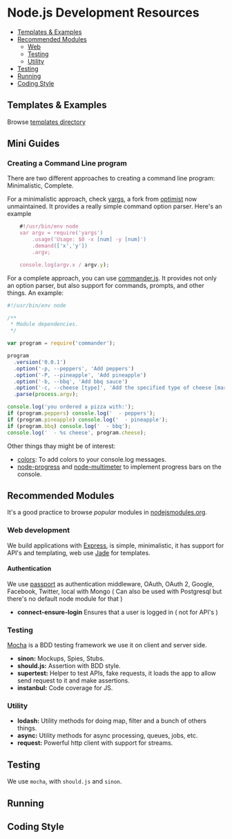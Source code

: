# Node.js Development Resources

- [Templates & Examples](#templates--examples)
- [Recommended Modules](#recommended-modules)
	- [Web](#web)
	- [Testing](#testing)
	- [Utility](#utility)
- [Testing](#testing-1)
- [Running](#running)
- [Coding Style](#coding-style)

## Templates & Examples

Browse [templates directory](../templates/node.js/)

## Mini Guides

### Creating a Command Line program

There are two different approaches to creating a command line program: Minimalistic, Complete.

For a minimalistic approach, check [yargs](https://github.com/chevex/yargs/), a fork from [optimist](https://github.com/substack/node-optimist) now unmaintained. It provides a really simple command option parser. Here's an example

```javascript
    #!/usr/bin/env node
    var argv = require('yargs')
        .usage('Usage: $0 -x [num] -y [num]')
        .demand(['x','y'])
        .argv;

    console.log(argv.x / argv.y);
```

For a complete approach, you can use [commander.js](https://github.com/visionmedia/commander.js). It provides not only an option parser, but also support for commands, prompts, and other things. An example:

```javascript
#!/usr/bin/env node

/**
 * Module dependencies.
 */

var program = require('commander');

program
  .version('0.0.1')
  .option('-p, --peppers', 'Add peppers')
  .option('-P, --pineapple', 'Add pineapple')
  .option('-b, --bbq', 'Add bbq sauce')
  .option('-c, --cheese [type]', 'Add the specified type of cheese [marble]', 'marble')
  .parse(process.argv);

console.log('you ordered a pizza with:');
if (program.peppers) console.log('  - peppers');
if (program.pineapple) console.log('  - pineapple');
if (program.bbq) console.log('  - bbq');
console.log('  - %s cheese', program.cheese);
```

Other things thay might be of interest:

 * [colors](https://github.com/Marak/colors.js): To add colors to your console.log messages.
 * [node-progress](https://github.com/visionmedia/node-progress) and [node-multimeter](https://github.com/substack/node-multimeter) to implement progress bars on the console.

## Recommended Modules

It's a good practice to browse *popular* modules in [nodejsmodules.org](https://nodejsmodules.org/).

### Web development

  We build applications with [Express](http://expressjs.com/), is simple, minimalistic, it has support for API's and templating, web use [Jade](http://jade-lang.com/) for templates.
  
#### Authentication  

  We use [passport](http://passportjs.org/) as authentication middleware, OAuth, OAuth 2, Google, Facebook, Twitter, local with Mongo ( Can also be used with Postgresql but there's no default node module for that )

* **connect-ensure-login** Ensures that a user is logged in ( not for API's )

### Testing

[Mocha](http://visionmedia.github.io/mocha/) is a BDD testing framework we use it on client and server side.

* **sinon:** Mockups, Spies, Stubs.
* **should.js:** Assertion with BDD style.
* **supertest:** Helper to test APIs, fake requests, it loads the app to allow send request to it and make assertions.
* **instanbul:** Code coverage for JS.

### Utility

* **lodash:** Utility methods for doing map, filter and a bunch of others things.
* **async:** Utility methods for async processing, queues, jobs, etc.
* **request:** Powerful http client with support for streams.

## Testing

We use `mocha`, with `should.js` and `sinon`.

## Running

## Coding Style

